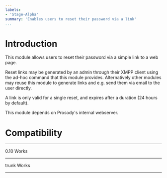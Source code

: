 ```yaml
---
labels:
- 'Stage-Alpha'
summary: 'Enables users to reset their password via a link'
...
```


Introduction
============

This module allows users to reset their password via a simple link to a web page.

Reset links may be generated by an admin through their XMPP client using the ad-hoc
command that this module provides. Alternatively other modules may reuse this module
to generate links and e.g. send them via email to the user directly.

A link is only valid for a single reset, and expires after a duration (24 hours by default).

This module depends on Prosody's internal webserver.

Compatibility
=============

  ----- -------
  0.10  Works
  ----- -------
  trunk Works
  ----- -------
